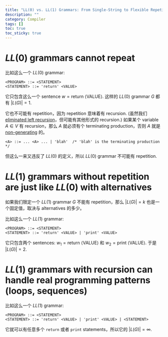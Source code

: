 ```yaml
---
title: "LL(0) vs. LL(1) Grammars: From Single-String to Flexible Repetition"
description: ""
category: Compiler
tags: []
toc: true
toc_sticky: true
---
```


# $LL(0)$ grammars cannot repeat

比如这么一个 $LL(0)$ grammar:

```bnf
<PROGRAM> ::= <STATEMENT>
<STATEMENT> ::= 'return' <VALUE>
```

它只包含这么一个 sentence $w = \text{return } \langle \text{VALUE} \rangle$. 这样的 $LL(0)$ grammar $G$ 都有 $\vert L(G) \vert = 1$.

它也不可能有 repetition，因为 repetition 意味着有 recursion. (虽然我们 [eliminated left recursion](/compiler/2025/06/23/appetizer-3-before-parsing-eliminating-left-recursions)，但可能有其他形式的 recursion.) 如果某个 variable $A \in V$ 有 recursion，那么 $A$ 就必须有个 terminating production，否则 $A$ 就是 [non-generating](/compiler/2025/06/21/appetizer-1-before-parsing-cfg-simplification#0-overview) 的。

```bnf
<A> ::= ... <A> ... | 'blah'  /* 'blah' is the terminating production */
```

但这么一来又违反了 $LL(0)$ 的定义，所以 $LL(0)$ grammar 不可能有 repetition.

# $LL(1)$ grammars without repetition are just like $LL(0)$ with alternatives

如果我们限定一个 $LL(1)$ grammar $G$ 不能有 repetition，那么 $\vert L(G) \vert = k$ 也是一个固定值，取决与 alternatives 的多少。

比如这么一个 $LL(1)$ grammar:

```bnf
<PROGRAM> ::= <STATEMENT>
<STATEMENT> ::= 'return' <VALUE> | 'print' <VALUE>
```

它只包含两个 sentences: $w_1 = \text{return } \langle \text{VALUE} \rangle$ 和 $w_2 = \text{print } \langle \text{VALUE} \rangle$. 于是 $\vert L(G) \vert = 2$.

# $LL(1)$ grammars with recursion can handle real programming patterns (loops, sequences)

比如这么一个 $LL(1)$ grammar:

```bnf
<PROGRAM> ::= <STATEMENT>
<STATEMENT> ::= 'return' <VALUE> | 'print' <VALUE> | <STATEMENT>
```

它就可以有任意多个 `return` 或者 `print` statements，所以它的 $\vert L(G) \vert = \infty$.